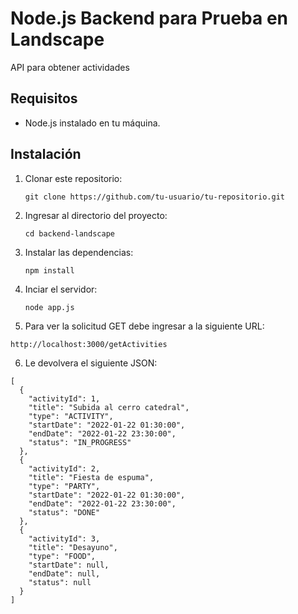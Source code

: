 # Node.js Backend para Prueba en Landscape

API para obtener actividades

## Requisitos

- Node.js instalado en tu máquina.

## Instalación

1. Clonar este repositorio:

   ```git clone https://github.com/tu-usuario/tu-repositorio.git ```

2. Ingresar al directorio del proyecto:

    ```cd backend-landscape ```

3. Instalar las dependencias:

    ```npm install ```

4. Inciar el servidor:

    ``` node app.js ```

5. Para ver la solicitud GET debe ingresar a la siguiente URL:

``` http://localhost:3000/getActivities ```

6. Le devolvera el siguiente JSON:
```
[
  {
    "activityId": 1,
    "title": "Subida al cerro catedral",
    "type": "ACTIVITY",
    "startDate": "2022-01-22 01:30:00",
    "endDate": "2022-01-22 23:30:00",
    "status": "IN_PROGRESS"
  },
  {
    "activityId": 2,
    "title": "Fiesta de espuma",
    "type": "PARTY",
    "startDate": "2022-01-22 01:30:00",
    "endDate": "2022-01-22 23:30:00",
    "status": "DONE"
  },
  {
    "activityId": 3,
    "title": "Desayuno",
    "type": "FOOD",
    "startDate": null,
    "endDate": null,
    "status": null
  }
]
```




